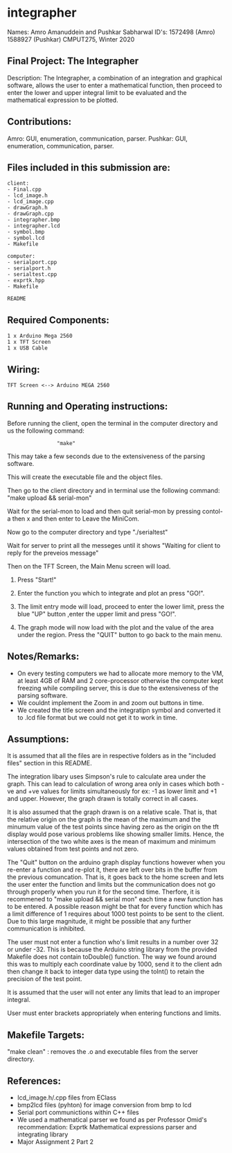 # integrapher
 Names: Amro Amanuddein and Pushkar Sabharwal
 ID's: 1572498 (Amro) 1588927 (Pushkar)
 CMPUT275, Winter 2020

 Final Project: The Integrapher
------------------------------------------------------

Description: The Integrapher, a combination of an integration and graphical software, allows the user to enter a mathematical function, then proceed to enter the lower and upper integral limit to be evaluated and the mathematical expression to be plotted. 

Contributions:
-------------

Amro: GUI, enumeration, communication, parser.
Pushkar: GUI, enumeration, communication, parser.

Files included in this submission are:
--------------------------------------

	client:
	- Final.cpp
	- lcd_image.h
	- lcd_image.cpp
	- drawGraph.h
	- drawGraph.cpp
	- integrapher.bmp
	- integrapher.lcd
	- symbol.bmp
	- symbol.lcd
	- Makefile

	computer:
	- serialport.cpp
	- serialport.h
	- serialtest.cpp
	- exprtk.hpp
	- Makefile 

	README

Required Components:
--------------------

	1 x Arduino Mega 2560
	1 x TFT Screen
	1 x USB Cable

Wiring:
--------

	TFT Screen <--> Arduino MEGA 2560


Running and Operating instructions: 
------------------------------------

Before running the client, open the terminal in the computer directory and us the following command:
			
					"make"

This may take a few seconds due to the extensiveness of the parsing software.

This will create the executable file and the object files.

Then go to the client directory and in terminal use the following command:
				 "make upload && serial-mon"

Wait for the serial-mon to load and then quit serial-mon by pressing contol-a then x and then enter to Leave the MiniCom.

Now go to the computer directory and type "./serialtest"

Wait for server to print all the messeges until it shows "Waiting for client to reply for the preveios message"

Then on the TFT Screen, the Main Menu screen will load.
1. Press "Start!"

2. Enter the function you which to integrate and plot an press "GO!".

3. The limit entry mode will load, proceed to enter the lower limit, press the blue "UP" button ,enter the upper limit and press "GO!".

4. The graph mode will now load with the plot and the value of the area under the region. Press the "QUIT" button to go back to the main menu.   


Notes/Remarks:
---------------

- On every testing computers we had to allocate more memory to the VM, at least 4GB of RAM and 2 core-processor otherwise the computer kept freezing while compiling server, this is due to the extensiveness of the parsing software.
- We couldnt implement the Zoom in and zoom out buttons in time.
- We created the title screen and the integratipn symbol and converted it to .lcd file format but we could not get it to work in time.

Assumptions:
------------

It is assumed that all the files are in respective folders as in the "included files" section in this README.

The integration libary uses Simpson's rule to calculate area under the graph. This can lead to calculation of wrong area only in cases which both -ve and +ve values for limits simultaneously for ex: -1 as lower limit and +1 and upper. However, the graph drawn is totally correct in all cases. 

It is also assumed that the graph drawn is on a relative scale. That is, that the relative origin on the graph is the mean of the maximum and the minumum value of the test points since having zero as the origin on the tft display would pose various problems like showing smaller limits. Hence, the intersection of the two white axes is the mean of maximum and minimum values obtained from test points and not zero.

The "Quit" button on the arduino graph display functions however when you re-enter a function and re-plot it, there are left over bits in the buffer from the previous comuncation. That is, it goes back to the home screen and lets the user enter the function and limits but the communication does not go through properly when you run it for the second time. Therfore, it is recommened to "make upload && serial mon" each time a new function has to be entered. A possible reason might be that for every function which has a limit difference of 1 requires about 1000 test points to be sent to the client. Due to this large magnitude, it might be possible that any further communication is inhibited.

The user must not enter a function who's limit results in a number over 32 or under -32. This is because the Arduino string library from the provided Makefile does not contain toDouble() function. The way we found around this was to multiply each coordinate value by 1000, send it to the client adn then change it back to integer data type using the toInt() to retain the precision of the test point.

It is assumed that the user will not enter any limits that lead to an improper integral.

User must enter brackets appropriately when entering functions and limits.

Makefile Targets:
-----------------
"make clean" : removes the .o and executable files from the server directory.


References:
------------
- lcd_image.h/.cpp files from EClass
- bmp2lcd files (pyhton) for image conversion from bmp to lcd
- Serial port communictions within C++ files
- We used a mathematical parser we found as per Professor 	Omid's recommendation: Exprtk Mathematical expressions parser and integrating library
- Major Assignment 2 Part 2
